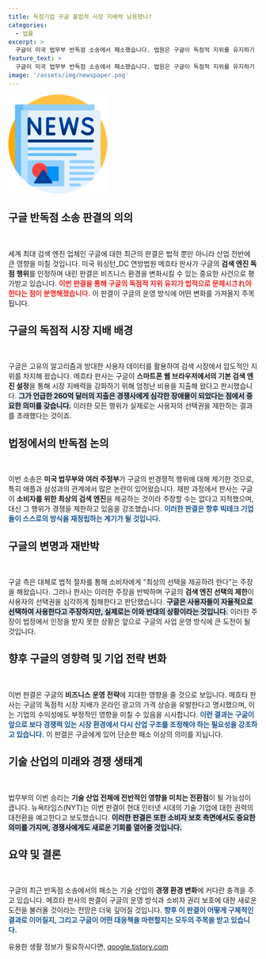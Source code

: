 ```yaml
---
title: 독점기업 구글 불법적 시장 지배력 남용했나?
categories:
  - 법률
excerpt: >
  구글이 미국 법무부 반독점 소송에서 패소했습니다. 법원은 구글이 독점적 지위를 유지하기 위해 대규모 자금을 지급하며 경쟁을 제한했다고 판결했습니다. 이번 사건은 빅테크 기업의 권력에 큰 타격을 주며, 구글의 사업 방식에 중대한 변화를 예고합니다.
feature_text: >
  구글이 미국 법무부 반독점 소송에서 패소했습니다. 법원은 구글이 독점적 지위를 유지하기 위해 대규모 자금을 지급하며 경쟁을 제한했다고 판결했습니다. 이번 사건은 빅테크 기업의 권력에 큰 타격을 주며, 구글의 사업 방식에 중대한 변화를 예고합니다.
image: '/assets/img/newspaper.png'
---
```


<p><img src="/assets/img/newspaper.png" alt="kimp 속보" /></p>

<h2 data-ke-size="size26">구글 반독점 소송 판결의 의의</h2>

<p data-ke-size="size16">&nbsp;</p>  

<p>세계 최대 검색 엔진 업체인 구글에 대한 최근의 판결은 법적 뿐만 아니라 산업 전반에 큰 영향을 미칠 것입니다. 미국 워싱턴_DC 연방법원 메흐타 판사가 구글의 <strong>검색 엔진 독점 행위</strong>를 인정하며 내린 판결은 비즈니스 환경을 변화시킬 수 있는 중요한 사건으로 평가받고 있습니다. <b><span style="color: #ee2323;">이번 판결을 통해 구글의 독점적 지위 유지가 법적으로 문제시され야 한다는 점이 분명해졌습니다.</span></b> 이 판결이 구글의 운영 방식에 어떤 변화를 가져올지 주목됩니다.</p>

<h2 data-ke-size="size26">구글의 독점적 시장 지배 배경</h2>

<p data-ke-size="size16">&nbsp;</p>  

<p>구글은 고유의 알고리즘과 방대한 사용자 데이터를 활용하여 검색 시장에서 압도적인 지위를 차지해 왔습니다. 메흐타 판사는 구글이 <strong>스마트폰 웹 브라우저에서의 기본 검색 엔진 설정</strong>을 통해 시장 지배력을 강화하기 위해 엄청난 비용을 지출해 왔다고 판시했습니다. <b><span style="background-color: #21538527;">그가 언급한 260억 달러의 지출은 경쟁사에게 심각한 장애물이 되었다는 점에서 중요한 의미를 갖습니다.</span></b> 이러한 모든 행위가 실제로는 사용자의 선택권을 제한하는 결과를 초래했다는 것이죠.</p>

<h2 data-ke-size="size26">법정에서의 반독점 논의</h2>

<p data-ke-size="size16">&nbsp;</p>  

<p>이번 소송은 <strong>미국 법무부와 여러 주정부</strong>가 구글의 반경쟁적 행위에 대해 제기한 것으로, 특히 애플과 삼성과의 관계에서 많은 논란이 있어왔습니다. 재판 과정에서 판사는 구글이 <strong>소비자를 위한 최상의 검색 엔진</strong>을 제공하는 것이라 주장할 수는 없다고 지적했으며, 대신 그 행위가 경쟁을 제한하고 있음을 강조했습니다. <b><span style="color: #1a5490;">이러한 판결은 향후 빅테크 기업들이 스스로의 방식을 재정립하는 계기가 될 것입니다.</span></b> </p>

<h2 data-ke-size="size26">구글의 변명과 재반박</h2>

<p data-ke-size="size16">&nbsp;</p>  

<p>구글 측은 대체로 법적 절차를 통해 소비자에게 "최상의 선택을 제공하려 한다"는 주장을 해왔습니다. 그러나 판사는 이러한 주장을 반박하며 구글의 <strong>검색 엔진 선택의 제한</strong>이 사용자의 선택권을 심각하게 침해한다고 판단했습니다. <b><span style="background-color: #21538527;">구글은 사용자들이 자율적으로 선택하여 사용한다고 주장하지만, 실제로는 이와 반대의 상황이라는 것입니다.</span></b> 이러한 주장이 법정에서 인정을 받지 못한 상황은 앞으로 구글의 사업 운영 방식에 큰 도전이 될 것입니다.</p>

<h2 data-ke-size="size26">향후 구글의 영향력 및 기업 전략 변화</h2>

<p data-ke-size="size16">&nbsp;</p>  

<p>이번 판결은 구글의 <strong>비즈니스 운영 전략</strong>에 지대한 영향을 줄 것으로 보입니다. 메흐타 판사는 구글의 독점적 시장 지배가 온라인 광고의 가격 상승을 유발한다고 명시했으며, 이는 기업의 수익성에도 부정적인 영향을 미칠 수 있음을 시사합니다. <b><span style="color: #1a5490;">이런 결과는 구글이 앞으로 보다 경쟁력 있는 시장 환경에서 다시 산업 구조를 조정해야 하는 필요성을 강조하고 있습니다.</span></b> 이 판결은 구글에게 있어 단순한 패소 이상의 의미를 지닙니다.</p>

<h2 data-ke-size="size26">기술 산업의 미래와 경쟁 생태계</h2>

<p data-ke-size="size16">&nbsp;</p>  

<p>법무부의 이번 승리는 <strong>기술 산업 전체에 전반적인 영향을 미치는 전환점</strong>이 될 가능성이 큽니다. 뉴욕타임스(NYT)는 이번 판결이 현대 인터넷 시대의 기술 기업에 대한 권력의 대전환을 예고한다고 보도했습니다. <b><span style="background-color: #21538527;">이러한 판결은 또한 소비자 보호 측면에서도 중요한 의미를 가지며, 경쟁사에게도 새로운 기회를 열어줄 것입니다.</span></b> </p>

<h2 data-ke-size="size26">요약 및 결론</h2>

<p data-ke-size="size16">&nbsp;</p>  

<p>구글의 최근 반독점 소송에서의 패소는 기술 산업의 <strong>경쟁 환경 변화</strong>에 커다란 충격을 주고 있습니다. 메흐타 판사의 판결이 구글의 운영 방식과 소비자 권리 보호에 대한 새로운 도전을 불러올 것이라는 전망은 더욱 깊어질 것입니다. <b><span style="color: #1a5490;">향후 이 판결이 어떻게 구체적인 결과로 이어질지, 그리고 구글이 어떤 대응책을 마련할지는 모두의 주목을 받고 있습니다.</span></b> </p>
유용한 생활 정보가 필요하시다면, <a href="https://qoogle.tistory.com" rel="dofollow">qoogle.tistory.com</a>


